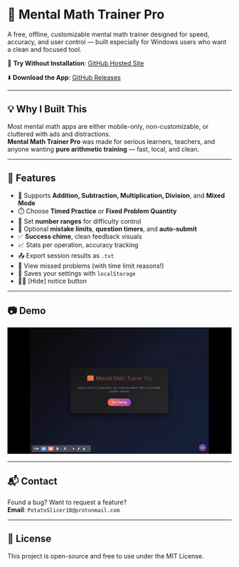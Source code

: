 # 🧮 Mental Math Trainer Pro
A free, offline, customizable mental math trainer designed for speed, accuracy, and user control — built especially for Windows users who want a clean and focused tool.

🔗 **Try Without Installation**: [GitHub Hosted Site](https://mathtrainerpro.github.io/MentalMathTrainerPro/)

⬇️ **Download the App**: [GitHub Releases](https://github.com/MathTrainerPro/MentalMathTrainerPro/releases)

---

## 💡 Why I Built This

Most mental math apps are either mobile-only, non-customizable, or cluttered with ads and distractions.  
**Mental Math Trainer Pro** was made for serious learners, teachers, and anyone wanting **pure arithmetic training** — fast, local, and clean.

---

## 🎯 Features

- 🧠 Supports **Addition, Subtraction, Multiplication, Division**, and **Mixed Mode**
- ⏱️ Choose **Timed Practice** or **Fixed Problem Quantity**
- 🎯 Set **number ranges** for difficulty control
- 🚫 Optional **mistake limits**, **question timers**, and **auto-submit**
- ✅ **Success chime**, clean feedback visuals
- 📈 Stats per operation, accuracy tracking
- 📤 Export session results as `.txt`
- 📝 View missed problems (with time limit reasons!)
- 💾 Saves your settings with `localStorage`
- 🧑‍🏫 [Hide] notice button

---

## 📷 Demo

![Screenshot of the app](preview1.gif)

---

## 📬 Contact

Found a bug? Want to request a feature?  
**Email**: `PotatoSlicer18@protonmail.com`

---

## 📄 License

This project is open-source and free to use under the MIT License.
